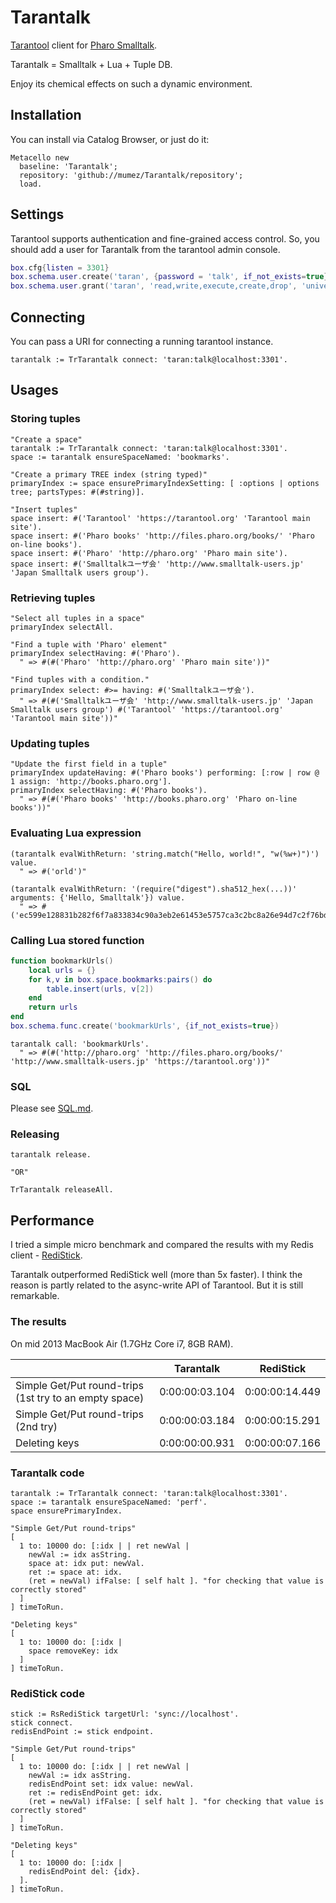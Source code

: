 Tarantalk
========

[Tarantool](https://tarantool.org/ "Tarantool") client for [Pharo Smalltalk](http://www.pharo-project.org/ "Pharo").

Tarantalk = Smalltalk + Lua + Tuple DB.

Enjoy its chemical effects on such a dynamic environment. 

## Installation ##

You can install via Catalog Browser, or just do it:

```Smalltalk
Metacello new
  baseline: 'Tarantalk';
  repository: 'github://mumez/Tarantalk/repository';
  load.
```

## Settings ##

Tarantool supports authentication and fine-grained access control. So, you should add a user for Tarantalk from the tarantool admin console.

```Lua
box.cfg{listen = 3301}
box.schema.user.create('taran', {password = 'talk', if_not_exists=true}})
box.schema.user.grant('taran', 'read,write,execute,create,drop', 'universe', nil, {if_not_exists=true})
```

## Connecting

You can pass a URI for connecting a running tarantool instance.

```Smalltalk
tarantalk := TrTarantalk connect: 'taran:talk@localhost:3301'.
```

## Usages ##

### Storing tuples

```Smalltalk
"Create a space"
tarantalk := TrTarantalk connect: 'taran:talk@localhost:3301'.
space := tarantalk ensureSpaceNamed: 'bookmarks'.
```

```Smalltalk
"Create a primary TREE index (string typed)"
primaryIndex := space ensurePrimaryIndexSetting: [ :options | options tree; partsTypes: #(#string)].
```

```Smalltalk
"Insert tuples"
space insert: #('Tarantool' 'https://tarantool.org' 'Tarantool main site').
space insert: #('Pharo books' 'http://files.pharo.org/books/' 'Pharo on-line books').
space insert: #('Pharo' 'http://pharo.org' 'Pharo main site').
space insert: #('Smalltalkユーザ会' 'http://www.smalltalk-users.jp' 'Japan Smalltalk users group').
```

### Retrieving tuples

```Smalltalk
"Select all tuples in a space"
primaryIndex selectAll.
```
```Smalltalk
"Find a tuple with 'Pharo' element"
primaryIndex selectHaving: #('Pharo').
  " => #(#('Pharo' 'http://pharo.org' 'Pharo main site'))"
```
```Smalltalk
"Find tuples with a condition."
primaryIndex select: #>= having: #('Smalltalkユーザ会').
  " => #(#('Smalltalkユーザ会' 'http://www.smalltalk-users.jp' 'Japan Smalltalk users group') #('Tarantool' 'https://tarantool.org' 'Tarantool main site'))"
```

### Updating tuples
```Smalltalk
"Update the first field in a tuple"
primaryIndex updateHaving: #('Pharo books') performing: [:row | row @ 1 assign: 'http://books.pharo.org'].
primaryIndex selectHaving: #('Pharo books').
  " => #(#('Pharo books' 'http://books.pharo.org' 'Pharo on-line books'))"
```

### Evaluating Lua expression

```Smalltalk
(tarantalk evalWithReturn: 'string.match("Hello, world!", "w(%w+)")') value.
  " => #('orld')"
```

```Smalltalk
(tarantalk evalWithReturn: '(require("digest").sha512_hex(...))' arguments: {'Hello, Smalltalk'}) value.
  " => #('ec599e128831b282f6f7a833834c90a3eb2e61453e5757ca3c2bc8a26e94d7c2f76bd6a7ce33df2427f3821e44a12d26781d39eac6782b59a649950ea59f9e13')"
```

### Calling Lua stored function

```Lua
function bookmarkUrls()
	local urls = {}
	for k,v in box.space.bookmarks:pairs() do
		table.insert(urls, v[2])
	end
	return urls
end
box.schema.func.create('bookmarkUrls', {if_not_exists=true})
```

```Smalltalk
tarantalk call: 'bookmarkUrls'.
  " => #(#('http://pharo.org' 'http://files.pharo.org/books/' 'http://www.smalltalk-users.jp' 'https://tarantool.org'))"
```

### SQL

Please see [SQL.md](doc/SQL/md).

### Releasing

```Smalltalk
tarantalk release.

"OR"

TrTarantalk releaseAll.
```

## Performance

I tried a simple micro benchmark and compared the results with my Redis client - [RediStick](<http://smalltalkhub.com/#!/~MasashiUmezawa/RediStick> "RediStick").

Tarantalk outperformed RediStick well (more than 5x faster).
I think the reason is partly related to the async-write API of Tarantool. But it is still remarkable.

### The results
On mid 2013 MacBook Air (1.7GHz Core i7, 8GB RAM).

|  | Tarantalk | RediStick |
|-----------|-----------|-----------|
| Simple Get/Put round-trips (1st try to an empty space) | 0:00:00:03.104 | 0:00:00:14.449 |
| Simple Get/Put round-trips (2nd try) | 0:00:00:03.184 | 0:00:00:15.291 |
| Deleting keys | 0:00:00:00.931 | 0:00:00:07.166 |

### Tarantalk code
```Smalltalk
tarantalk := TrTarantalk connect: 'taran:talk@localhost:3301'.
space := tarantalk ensureSpaceNamed: 'perf'.
space ensurePrimaryIndex.
```

```Smalltalk
"Simple Get/Put round-trips"
[  
  1 to: 10000 do: [:idx | | ret newVal |
    newVal := idx asString.
    space at: idx put: newVal.
    ret := space at: idx.
    (ret = newVal) ifFalse: [ self halt ]. "for checking that value is correctly stored"
  ]
] timeToRun.
```
```Smalltalk
"Deleting keys"
[  
  1 to: 10000 do: [:idx | 
    space removeKey: idx
  ]
] timeToRun.
```

### RediStick code

```Smalltalk
stick := RsRediStick targetUrl: 'sync://localhost'.
stick connect.
redisEndPoint := stick endpoint.
```

```Smalltalk
"Simple Get/Put round-trips"
[  
  1 to: 10000 do: [:idx | | ret newVal |
    newVal := idx asString.
    redisEndPoint set: idx value: newVal.
    ret := redisEndPoint get: idx.
    (ret = newVal) ifFalse: [ self halt ]. "for checking that value is correctly stored"
  ]
] timeToRun.
```
```Smalltalk
"Deleting keys"
[  
  1 to: 10000 do: [:idx |
    redisEndPoint del: {idx}.
  ].
] timeToRun.
```
